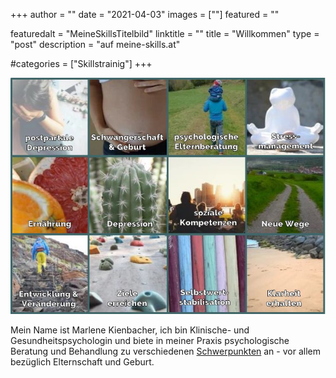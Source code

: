 +++
author = ""
date = "2021-04-03"
images  = [""]
featured = ""

featuredalt = "MeineSkillsTitelbild"
linktitle = ""
title = "Willkommen"
type = "post"
description = "auf meine-skills.at"

#categories = ["Skillstrainig"]
+++

<p align="center">
<a href ="/angebot/"><img  src="/img/Titelbild.jpg" width="600"></a>
</p>

Mein Name ist Marlene Kienbacher, ich bin Klinische- und Gesundheitspsychologin und biete in meiner Praxis psychologische Beratung und Behandlung zu verschiedenen [Schwerpunkten](/angebot) an - vor allem bezüglich Elternschaft und Geburt.
